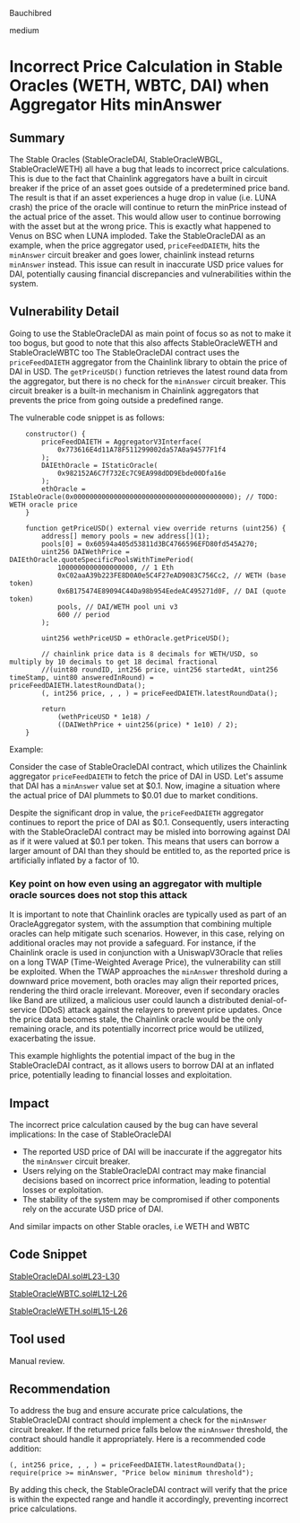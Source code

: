 Bauchibred

medium

# Incorrect Price Calculation in Stable Oracles (WETH, WBTC, DAI) when Aggregator Hits minAnswer


## Summary

The Stable Oracles (StableOracleDAI, StableOracleWBGL, StableOracleWETH) all have a bug that leads to incorrect price calculations.
This is due to the fact that Chainlink aggregators have a built in circuit breaker if the price of an asset goes outside of a predetermined price band. The result is that if an asset experiences a huge drop in value (i.e. LUNA crash) the price of the oracle will continue to return the minPrice instead of the actual price of the asset. This would allow user to continue borrowing with the asset but at the wrong price. This is exactly what happened to Venus on BSC when LUNA imploded.
Take the StableOracleDAI as an example, when the price aggregator used, `priceFeedDAIETH`, hits the `minAnswer` circuit breaker and goes lower, chainlink instead returns `minAnswer` instead.
This issue can result in inaccurate USD price values for DAI, potentially causing financial discrepancies and vulnerabilities within the system.

## Vulnerability Detail

Going to use the StableOracleDAI as main point of focus so as not to make it too bogus, but good to note that this also affects StableOracleWETH and StableOracleWBTC too
The StableOracleDAI contract uses the `priceFeedDAIETH` aggregator from the Chainlink library to obtain the price of DAI in USD. The `getPriceUSD()` function retrieves the latest round data from the aggregator, but there is no check for the `minAnswer` circuit breaker. This circuit breaker is a built-in mechanism in Chainlink aggregators that prevents the price from going outside a predefined range.

The vulnerable code snippet is as follows:

```solidity
    constructor() {
        priceFeedDAIETH = AggregatorV3Interface(
            0x773616E4d11A78F511299002da57A0a94577F1f4
        );
        DAIEthOracle = IStaticOracle(
            0x982152A6C7f732Ec7C9EA998dDD9Ebde00Dfa16e
        );
        ethOracle = IStableOracle(0x0000000000000000000000000000000000000000); // TODO: WETH oracle price
    }

    function getPriceUSD() external view override returns (uint256) {
        address[] memory pools = new address[](1);
        pools[0] = 0x60594a405d53811d3BC4766596EFD80fd545A270;
        uint256 DAIWethPrice = DAIEthOracle.quoteSpecificPoolsWithTimePeriod(
            1000000000000000000, // 1 Eth
            0xC02aaA39b223FE8D0A0e5C4F27eAD9083C756Cc2, // WETH (base token)
            0x6B175474E89094C44Da98b954EedeAC495271d0F, // DAI (quote token)
            pools, // DAI/WETH pool uni v3
            600 // period
        );

        uint256 wethPriceUSD = ethOracle.getPriceUSD();

        // chainlink price data is 8 decimals for WETH/USD, so multiply by 10 decimals to get 18 decimal fractional
        //(uint80 roundID, int256 price, uint256 startedAt, uint256 timeStamp, uint80 answeredInRound) = priceFeedDAIETH.latestRoundData();
        (, int256 price, , , ) = priceFeedDAIETH.latestRoundData();

        return
            (wethPriceUSD * 1e18) /
            ((DAIWethPrice + uint256(price) * 1e10) / 2);
    }
```

Example:

Consider the case of StableOracleDAI contract, which utilizes the Chainlink aggregator `priceFeedDAIETH` to fetch the price of DAI in USD. Let's assume that DAI has a `minAnswer` value set at $0.1. Now, imagine a situation where the actual price of DAI plummets to $0.01 due to market conditions.

Despite the significant drop in value, the `priceFeedDAIETH` aggregator continues to report the price of DAI as $0.1. Consequently, users interacting with the StableOracleDAI contract may be misled into borrowing against DAI as if it were valued at $0.1 per token. This means that users can borrow a larger amount of DAI than they should be entitled to, as the reported price is artificially inflated by a factor of 10.

### Key point on how even using an aggregator with multiple oracle sources does not stop this attack

It is important to note that Chainlink oracles are typically used as part of an OracleAggregator system, with the assumption that combining multiple oracles can help mitigate such scenarios. However, in this case, relying on additional oracles may not provide a safeguard. For instance, if the Chainlink oracle is used in conjunction with a UniswapV3Oracle that relies on a long TWAP (Time-Weighted Average Price), the vulnerability can still be exploited. When the TWAP approaches the `minAnswer` threshold during a downward price movement, both oracles may align their reported prices, rendering the third oracle irrelevant. Moreover, even if secondary oracles like Band are utilized, a malicious user could launch a distributed denial-of-service (DDoS) attack against the relayers to prevent price updates. Once the price data becomes stale, the Chainlink oracle would be the only remaining oracle, and its potentially incorrect price would be utilized, exacerbating the issue.

This example highlights the potential impact of the bug in the StableOracleDAI contract, as it allows users to borrow DAI at an inflated price, potentially leading to financial losses and exploitation.

## Impact

The incorrect price calculation caused by the bug can have several implications:
In the case of StableOracleDAI

- The reported USD price of DAI will be inaccurate if the aggregator hits the `minAnswer` circuit breaker.
- Users relying on the StableOracleDAI contract may make financial decisions based on incorrect price information, leading to potential losses or exploitation.
- The stability of the system may be compromised if other components rely on the accurate USD price of DAI.

And similar impacts on other Stable oracles, i.e WETH and WBTC

## Code Snippet

[StableOracleDAI.sol#L23-L30](https://github.com/sherlock-audit/2023-05-USSD/blob/6d7a9fdfb1f1ed838632c25b6e1b01748d0bafda/ussd-contracts/contracts/oracles/StableOracleDAI.sol#L23-L30)

[StableOracleWBTC.sol#L12-L26](https://github.com/sherlock-audit/2023-05-USSD/blob/6d7a9fdfb1f1ed838632c25b6e1b01748d0bafda/ussd-contracts/contracts/oracles/StableOracleWBTC.sol#L12-L26)

[StableOracleWETH.sol#L15-L26](https://github.com/sherlock-audit/2023-05-USSD/blob/6d7a9fdfb1f1ed838632c25b6e1b01748d0bafda/ussd-contracts/contracts/oracles/StableOracleWETH.sol#L15-L26)

## Tool used

Manual review.

## Recommendation

To address the bug and ensure accurate price calculations, the StableOracleDAI contract should implement a check for the `minAnswer` circuit breaker. If the returned price falls below the `minAnswer` threshold, the contract should handle it appropriately. Here is a recommended code addition:

```solidity
(, int256 price, , , ) = priceFeedDAIETH.latestRoundData();
require(price >= minAnswer, "Price below minimum threshold");
```

By adding this check, the StableOracleDAI contract will verify that the price is within the expected range and handle it accordingly, preventing incorrect price calculations.

